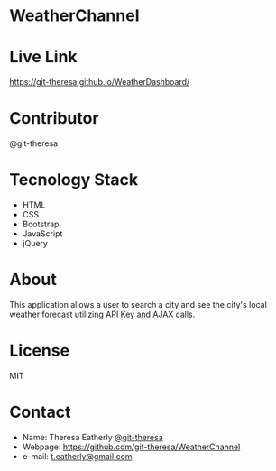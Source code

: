 # WeatherChannel
# Live Link 
 https://git-theresa.github.io/WeatherDashboard/


# Contributor
@git-theresa

# Tecnology Stack
* HTML
* CSS
* Bootstrap
* JavaScript
* jQuery

# About
This application allows a user to search a city and see the city's local weather forecast utilizing API Key and AJAX calls.


# License
MIT

# Contact
* Name: Theresa Eatherly [@git-theresa](@git-theresa)
* Webpage: https://github.com/git-theresa/WeatherChannel
* e-mail: [t.eatherly@gmail.com](t.eatherly@gmail.com)




